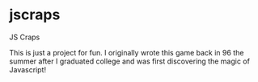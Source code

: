 # jscraps

JS Craps

This is just a project for fun. I originally wrote this game back in 96 the summer after I graduated college and was first discovering the magic of Javascript!
